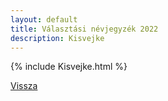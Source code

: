 ```yaml
---
layout: default
title: Választási névjegyzék 2022
description: Kisvejke
---
```


{% include Kisvejke.html %}

[Vissza](./)